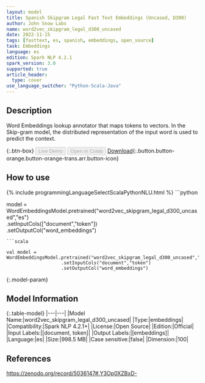 ```yaml
---
layout: model
title: Spanish Skipgram Legal Fast Text Embeddings (Uncased, D300)
author: John Snow Labs
name: word2vec_skipgram_legal_d300_uncased
date: 2022-11-15
tags: [fasttext, es, spanish, embeddings, open_source]
task: Embeddings
language: es
edition: Spark NLP 4.2.1
spark_version: 3.0
supported: true
article_header:
  type: cover
use_language_switcher: "Python-Scala-Java"
---
```


## Description

Word Embeddings lookup annotator that maps tokens to vectors. In the Skip-gram model, the distributed representation of the input word is used to predict the context.

{:.btn-box}
<button class="button button-orange" disabled>Live Demo</button>
<button class="button button-orange" disabled>Open in Colab</button>
[Download](https://s3.amazonaws.com/auxdata.johnsnowlabs.com/public/models/word2vec_skipgram_legal_d300_uncased_es_4.2.1_3.0_1668537273543.zip){:.button.button-orange.button-orange-trans.arr.button-icon}

## How to use



<div class="tabs-box" markdown="1">
{% include programmingLanguageSelectScalaPythonNLU.html %}
```python
 
model = WordEmbeddingsModel.pretrained("word2vec_skipgram_legal_d300_uncased","es")\
	            .setInputCols(["document","token"])\
	            .setOutputCol("word_embeddings")

```
```scala

val model = WordEmbeddingsModel.pretrained("word2vec_skipgram_legal_d300_uncased","es")
	                .setInputCols("document","token")
	                .setOutputCol("word_embeddings")

```
</div>

{:.model-param}
## Model Information

{:.table-model}
|---|---|
|Model Name:|word2vec_skipgram_legal_d300_uncased|
|Type:|embeddings|
|Compatibility:|Spark NLP 4.2.1+|
|License:|Open Source|
|Edition:|Official|
|Input Labels:|[document, token]|
|Output Labels:|[embeddings]|
|Language:|es|
|Size:|998.5 MB|
|Case sensitive:|false|
|Dimension:|100|

## References

https://zenodo.org/record/5036147#.Y3Op0XZBxD-